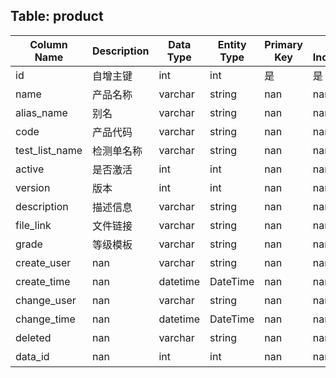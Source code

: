 ## Table: product

| Column Name | Description | Data Type | Entity Type | Primary Key | Auto Increment | Nullable | Length | Precision | Default Value |
|-------------|-------------|-----------|-------------|-------------|----------------|----------|--------|-----------|---------------|
| id | 自增主键 | int | int | 是 | 是 | nan | nan | nan | nan |
| name | 产品名称 | varchar | string | nan | nan | 是 | 200.0 | nan | nan |
| alias_name | 别名 | varchar | string | nan | nan | 是 | 200.0 | nan | nan |
| code | 产品代码 | varchar | string | nan | nan | 是 | 200.0 | nan | nan |
| test_list_name | 检测单名称 | varchar | string | nan | nan | 是 | 200.0 | nan | nan |
| active | 是否激活 | int | int | nan | nan | 是 | nan | nan | nan |
| version | 版本 | int | int | nan | nan | 是 | nan | nan | nan |
| description | 描述信息 | varchar | string | nan | nan | 是 | 200.0 | nan | nan |
| file_link | 文件链接 | varchar | string | nan | nan | 是 | 200.0 | nan | nan |
| grade | 等级模板 | varchar | string | nan | nan | 是 | 200.0 | nan | nan |
| create_user | nan | varchar | string | nan | nan | 是 | 200.0 | nan | nan |
| create_time | nan | datetime | DateTime | nan | nan | 是 | nan | nan | nan |
| change_user | nan | varchar | string | nan | nan | 是 | 200.0 | nan | nan |
| change_time | nan | datetime | DateTime | nan | nan | 是 | nan | nan | nan |
| deleted | nan | varchar | string | nan | nan | 是 | 200.0 | nan | nan |
| data_id | nan | int | int | nan | nan | 是 | nan | nan | nan |
